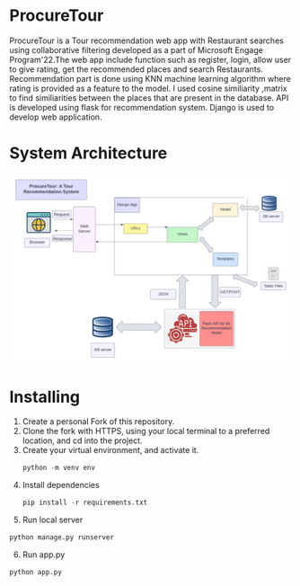 # ProcureTour
ProcureTour is a Tour recommendation web app with Restaurant searches using collaborative filtering developed as a part of Microsoft Engage Program'22.The web app include function such as register, login, allow user to give rating, get the recommended places and search Restaurants. Recommendation part is done using KNN machine learning algorithm where rating is provided as a feature to the model. I used cosine similiarity ,matrix to find similiarities between the places that are present in the database. API is developed using flask for recommendation system. Django is used to develop web application.
# System Architecture
![alt text](https://github.com/SiddheshKarande1017/ProcureTour/blob/main/ProcureTour.png?raw=true)
# Installing
1. Create a personal Fork of this repository.
2. Clone the fork with HTTPS, using your local terminal to a preferred location, and cd into the project.
3. Create your virtual environment, and activate it.
   ```python
   python -m venv env
   ```
4. Install dependencies
   ```python
   pip install -r requirements.txt
   ```
5. Run local server
  ```python
  python manage.py runserver
  ```
6. Run app.py
  ```python
  python app.py
  ```
